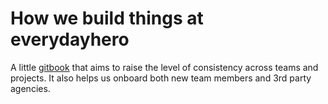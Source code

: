 # How we build things at everydayhero

A little [gitbook](https://www.gitbook.com) that aims to raise the level of consistency across teams and projects. It also helps us onboard both new team members and 3rd party agencies.
